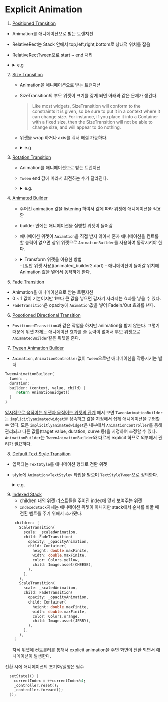 # Explicit Animation
1. [Positioned Transition](https://api.flutter.dev/flutter/widgets/PositionedTransition-class.html)
  - Animation<RelativeRect>를 애니메이션으로 받는 트랜지션
  - RelativeRect는 Stack 안에서 top,left,right,bottom로 상대적 위치를 잡음 
  - RelativeRectTween으로 start ~ end 처리
  - <details>
    <summary>e.g</summary>
    
    ```dart
    late Animation<RelativeRect> _myAnimation;
    void initAnimation() {
      _myAnimation = RelativeRectTween(
        begin: const RelativeRect.fromLTRB(0.0, 0.0, 0.0, 0.0),
        end: const RelativeRect.fromLTRB(250.0, 250.0, 0.0, 0.0),
      ).animate(_controller);
    }
    ```
    
    </details>
2. [Size Transition](https://api.flutter.dev/flutter/widgets/SizeTransition-class.html)
   - Animation<double>을 애니메이션으로 받는 트랜지션
   - SizeTransition의 부모 위젯이 크기를 갖게 되면 아래와 같은 문제가 생긴다.
     > Like most widgets, SizeTransition will conform to the constraints it is given, so be sure to put it in a context where it can change size. For instance, if you place it into a Container with a fixed size, then the SizeTransition will not be able to change size, and will appear to do nothing.
   - 위젯을 wrap 하거나 axis를 줘서 해결 가능하다. 
   - <details>
     <summary>e.g</summary>
   
     ```dart
     late Animation<double> _sizeAnimation;
    
     void init() {
       _sizeAnimation = Tween(
         begin: 0.0,
         end: 1.0
       ).animate(
         CurvedAnimation(
           parent: _controller,
           curve: Curves.bounceInOut
         )
       );
     }
    
     ```
   </details>

3. [Rotation Transition](https://api.flutter.dev/flutter/widgets/RotationTransition-class.html)
   - Animation<RelativeRect>를 애니메이션으로 받는 트랜지션
   - `Tween` end 값에 따라서 회전하는 수가 달라진다. 
   - <details>
     <summary>e.g.</summary>
     
     ```dart
     late AnimationController _controller;
     late Animation<double> _animation;
    
     @override
     void initState() {
       super.initState();
       _controller = AnimationController(
         vsync: this,
         duration: const Duration(seconds: 1)
       );
       _animation = Tween<double>(
         begin: 0,
         end: 7 // 정수 배수만큼 회전이 들어감. 여기선 7배
       ).animate(_controller);
     }
     ```
  
     </details>
  
4. [Animated Builder](https://api.flutter.dev/flutter/widgets/AnimatedBuilder-class.html)
   - 주어진 animation 값을 listening 하여서 값에 따라 위젯에 애니메이션을 적용함
   - builder 안에는 애니메이션을 실행할 위젯이 들어감
   - 애니메이션 위젯이 `Aniamtion`을 직접 받지 않아서 혼자 애니메이션을 컨트롤 할 능력이 없으면 상위 위젯으로 `AnimationBuilder`를 사용하여 동작시켜야 한다. 
   - <details>
     <summary>Transform 위젯을 이용한 방법</summary>
     
     ```dart
       AnimatedBuilder(
         // Listenable 타입의 객체로 ChangeNotifier 같은 역할을 한다.
         animation: _controller,
         builder: (context, child) {
           // _controller.value는 0.0 ~ 1.0 까지 제공된 duration 동안 변경된다
           // flip 
           return Transform.flip(
             // filpX/Y이 bool 값에 따라서 뒤집힘
             flipX: _controller.value > 0.5,
             flipY: _controller.value < 0.3 || _controller.value < 0.8,
             child: Container(
               width: 250,
               height: 250,
               color: Colors.transparent,
               child: Image.asset(CHEESE),
             ),
           );

           // translate
           return Transform.translate(
             // 화면의 중앙을 기점으로 (0.0)으로 시작해서 움직임
             // 이미지도 중앙이 기점임
             offset: Offset(_controller.value * 200, _controller.value * 100),
             child: Container(
               width: 250,
               height: 250,
               color: Colors.transparent,
               child: Image.asset(CHEESE),
             ),
           );

           // scale
           return Transform.scale(
             // scale 값에 들어가는 실수만큼 배율이 됨
             // scaleX / scaleY로 해당 축만 키울 수 있음
             scaleX: 2 * _controller.value,
             child: Container(
               width: 250,
               height: 250,
               color: Colors.transparent,
               child: Image.asset(CHEESE),
             ),
           );

           // rotate
           return Transform.rotate(
             // 2pi 가 1바퀴
             angle: 2 * pi * _controller.value,
             child: Container(
               width: 250,
               height: 250,
               color: Colors.transparent,
               child: Image.asset(CHEESE),
             ),
           );
         },
       ),
     ```
     </details>
     - [일반 위젯 사용](animated_builder2.dart) - 애니메이션이 들어갈 위치에 Animation 값을 넣어서 동작하게 한다.
5. [Fade Transition](https://api.flutter.dev/flutter/widgets/FadeTransition-class.html)
  - Animation<double>을 애니메이션으로 받는 트랜지션
  - 0 ~ 1 값이 기본이지만 1보다 큰 값을 넣으면 갑자기 사라지는 효과를 넣을 수 있다. 
  - `FadeTransition`은 opacity에 `Animation`값을 넣어 FadeIn/Out 효과를 낸다. 
6. [Posotioned Directional Transition](https://api.flutter.dev/flutter/widgets/PositionedDirectional-class.html)
  - `PositionedTransition`과 같은 작업을 하지만 animation을 받지 않는다. 그렇기 때문에 위젯 자체는 애니메이션 효과를 줄 능력이 없어서 부모 위젯으로 `AniamatedBuilder`같은 위젯을 준다. 

7. [Tween Animation Builder](https://api.flutter.dev/flutter/widgets/TweenAnimationBuilder-class.html)
  - `Animation`, `AnimationController`없이 `Tween`으로만 애니메이션을 작동시키는 빌더
```dart
TweenAnimationBuilder(
  tween: ,
  duration: ,
  builder: (context, value, child) {
     return AnimationWidget()
  }
)
```
[암시적으로 움직이는 위젯과 움직이는 위젯의 관계](https://api.flutter.dev/flutter/widgets/TweenAnimationBuilder-class.html#relationship-to-implicitlyanimatedwidgets-and-animatedwidgets) 에서 보면 `TweenAnimationBuilder`는 `implicitlyanimatedwidget`을 상속하고 값을 지정해서 쉽게 애니메이션을 구현할 수 있다. 
모든 `implicitlyanimatedwidget`은 내부에서 `AnimationController`를 통해 관리되고 다른 값들(traget value, duration, curve 등)을 지정하여 조정할 수 있다.
`AnimationBuilder`는 `TweenAnimationBuilder`와 다르게 explicit 하므로 외부에서 관리가 필요하다.

8. [Default Text Style Transition](https://api.flutter.dev/flutter/widgets/DefaultTextStyleTransition-class.html)
  - 입력되는 `TextStyle`를 애니메이션 형태로 전환 위젯
  - style에 `Animation<TextStyle>` 타입을 받으며 `TextStyleTween`으로 정의한다. 
    <details>
    <summary>e.g.</summary>
    
    ```dart
    class _DefaultTextStyleTransitionScreenState extends State<DefaultTextStyleTransitionScreen> with SingleTickerProviderStateMixin {
      late AnimationController _controller;
      late Animation<TextStyle> _animation;
    
      TextStyle style1 = const TextStyle(...);
      TextStyle style2 = const TextStyle(...);
    
      @override
      void initState() {
        super.initState();
        _controller = AnimationController(
          vsync: this,
          duration: const Duration(seconds: 2)
        )..repeat(reverse: true);
        _animation = TextStyleTween(begin: style1, end: style2).animate(_controller);
      }
    
      @override
      Widget build(BuildContext context) {
        return Scaffold(
          body: Center(
            child: DefaultTextStyleTransition(
              style: _animation,
              child: const Text("Changing Default Text Style"),
            ),
          ),
        );
      }
    }
    ```
  </details>
    
9. [Indexed Stack](https://api.flutter.dev/flutter/widgets/IndexedStack-class.html)
   - children 내의 위젯 리스트들을 주어진 index에 맞게 보여주는 위젯
   - `IndexedStack`자체는 애니메이션 위젯이 아니지만 stack에서 순서를 바꿀 때 전환 벤트를 주기 위해서 추가됐다.
   ```dart
    children: [
      ScaleTransition(
        scale: _scaledAnimation,
        child: FadeTransition(
          opacity: _opacityAnimation,
          child: Container(
            height: double.maxFinite,
            width: double.maxFinite,
            color: Colors.yellow,
            child: Image.asset(CHEESE),
          ),
        ),
      ),
      ScaleTransition(
        scale: _scaledAnimation,
        child: FadeTransition(
          opacity: _opacityAnimation,
          child: Container(
            height: double.maxFinite,
            width: double.maxFinite,
            color: Colors.orange,
            child: Image.asset(JERRY),
          ),
        ),
      ),
    ]
    ```
   자식 위젯에 컨트롤러를 통해서 explicit animation을 주면 화면이 전환 되면서 애니메이션이 발생한다. 

  전환 시에 애니메이션의 초기화/실행은 필수
  ```dart
    setState(() {
      currentIndex = ++currentIndex%4;
      _controller.reset();
      _controller.forward();
    });
  ```
